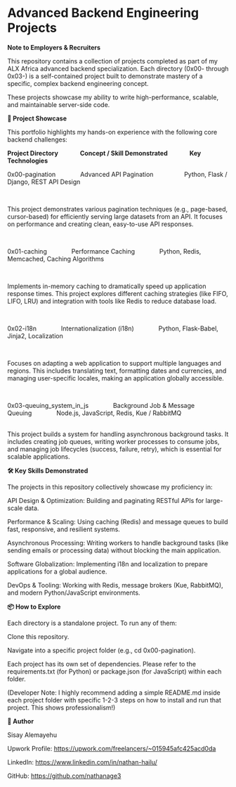 # Advanced Backend Engineering Projects

**Note to Employers & Recruiters**

This repository contains a collection of projects completed as part of my ALX Africa advanced backend specialization. Each directory (0x00- through 0x03-) is a self-contained project built to demonstrate mastery of a specific, complex backend engineering concept.

These projects showcase my ability to write high-performance, scalable, and maintainable server-side code.

**🚀 Project Showcase**

This portfolio highlights my hands-on experience with the following core backend challenges:

**Project Directory** &emsp;&emsp;&emsp; **Concept / Skill Demonstrated** &emsp;&emsp;&emsp; **Key Technologies**

0x00-pagination&emsp;&emsp;&emsp;&emsp;Advanced API Pagination&emsp;&emsp;&emsp;&emsp;&emsp;Python, Flask / Django, REST API Design

<br />

This project demonstrates various pagination techniques (e.g., page-based, cursor-based) for efficiently serving large datasets from an API. It focuses on performance and creating clean, easy-to-use API responses.

<br />

0x01-caching&emsp;&emsp;&emsp;&emsp;Performance Caching&emsp;&emsp;&emsp;&emsp;Python, Redis, Memcached, Caching Algorithms

<br />

Implements in-memory caching to dramatically speed up application response times. This project explores different caching strategies (like FIFO, LIFO, LRU) and integration with tools like Redis to reduce database load.

<br />

0x02-i18n&emsp;&emsp;&emsp;&emsp;Internationalization (i18n)&emsp;&emsp;&emsp;&emsp;Python, Flask-Babel, Jinja2, Localization

<br />

Focuses on adapting a web application to support multiple languages and regions. This includes translating text, formatting dates and currencies, and managing user-specific locales, making an application globally accessible.


<br />

0x03-queuing_system_in_js&emsp;&emsp;&emsp;&emsp;Background Job & Message Queuing&emsp;&emsp;&emsp;&emsp;Node.js, JavaScript, Redis, Kue / RabbitMQ


<br />
This project builds a system for handling asynchronous background tasks. It includes creating job queues, writing worker processes to consume jobs, and managing job lifecycles (success, failure, retry), which is essential for scalable applications.
<br />


**🛠️ Key Skills Demonstrated**

The projects in this repository collectively showcase my proficiency in:

API Design & Optimization: Building and paginating RESTful APIs for large-scale data.

Performance & Scaling: Using caching (Redis) and message queues to build fast, responsive, and resilient systems.

Asynchronous Processing: Writing workers to handle background tasks (like sending emails or processing data) without blocking the main application.

Software Globalization: Implementing i18n and localization to prepare applications for a global audience.

DevOps & Tooling: Working with Redis, message brokers (Kue, RabbitMQ), and modern Python/JavaScript environments.

**📦 How to Explore**

Each directory is a standalone project. To run any of them:

Clone this repository.

Navigate into a specific project folder (e.g., cd 0x00-pagination).

Each project has its own set of dependencies. Please refer to the requirements.txt (for Python) or package.json (for JavaScript) within each folder.

(Developer Note: I highly recommend adding a simple README.md inside each project folder with specific 1-2-3 steps on how to install and run that project. This shows professionalism!)

**👤 Author**

Sisay Alemayehu

Upwork Profile: https://upwork.com/freelancers/~015945afc425acd0da

LinkedIn: https://www.linkedin.com/in/nathan-hailu/

GitHub: https://github.com/nathanage3
